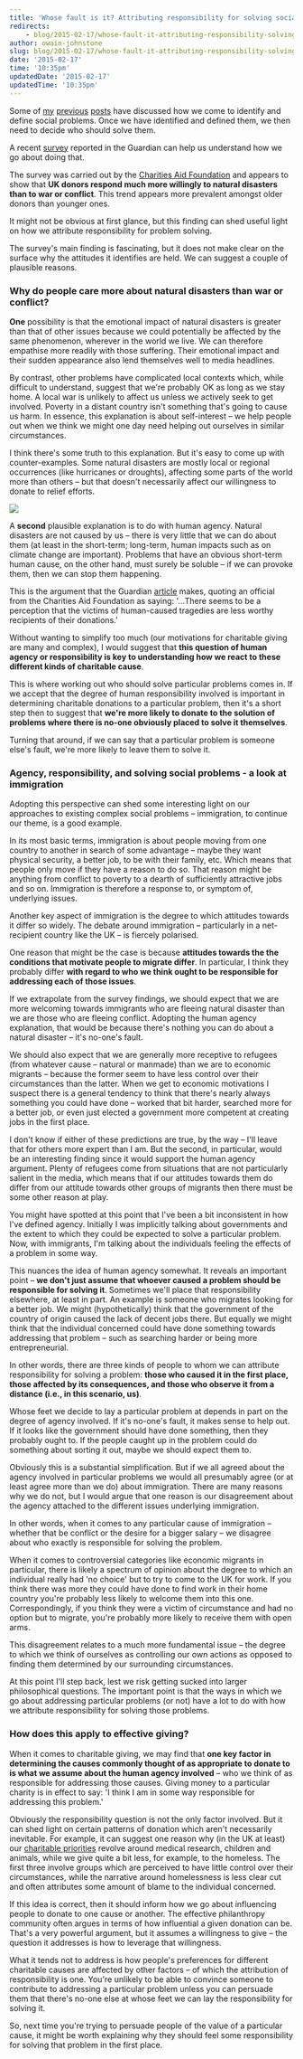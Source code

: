 ```yaml
---
title: 'Whose fault is it? Attributing responsibility for solving social problems'
redirects:
    - blog/2015-02-17/whose-fault-it-attributing-responsibility-solving-social-problems-0
author: owain-johnstone
slug: blog/2015-02-17/whose-fault-it-attributing-responsibility-solving-social-problems-0
date: '2015-02-17'
time: '10:35pm'
updatedDate: '2015-02-17'
updatedTime: '10:35pm'
---
```

Some of [my](https://www.givingwhatwecan.org/blog/2015-01-12/why-community-matters-in-thinking-about-social-problems) [previous](https://www.givingwhatwecan.org/blog/2014-12-16/use-and-interpretation-evidence) [posts](https://www.givingwhatwecan.org/blog/2014-11-18/problems-are-in-eye-beholder) have discussed how we come to identify and define social problems. Once we have identified and defined them, we then need to decide who should solve them.

A recent [survey](http://www.theguardian.com/money/2014/dec/21/charity-giving-brits-natural-disasters-war) reported in the Guardian can help us understand how we go about doing that.

The survey was carried out by the [Charities Aid Foundation](https://www.cafonline.org/) and appears to show that **UK donors respond much more willingly to natural disasters than to war or conflict**. This trend appears more prevalent amongst older donors than younger ones.

It might not be obvious at first glance, but this finding can shed useful light on how we attribute responsibility for problem solving.

The survey's main finding is fascinating, but it does not make clear on the surface why the attitudes it identifies are held. We can suggest a couple of plausible reasons.

### Why do people care more about natural disasters than war or conflict?

**One** possibility is that the emotional impact of natural disasters is greater than that of other issues because we could potentially be affected by the same phenomenon, wherever in the world we live. We can therefore empathise more readily with those suffering. Their emotional impact and their sudden appearance also lend themselves well to media headlines.

By contrast, other problems have complicated local contexts which, while difficult to understand, suggest that we're probably OK as long as we stay home. A local war is unlikely to affect us unless we actively seek to get involved. Poverty in a distant country isn't something that's going to cause us harm. In essence, this explanation is about self-interest – we help people out when we think we might one day need helping out ourselves in similar circumstances.

I think there's some truth to this explanation. But it's easy to come up with counter-examples. Some natural disasters are mostly local or regional occurrences (like hurricanes or droughts), affecting some parts of the world more than others – but that doesn't necessarily affect our willingness to donate to relief efforts.

![](/images/uploads/responsibility.jpg)

A **second** plausible explanation is to do with human agency. Natural disasters are not caused by us – there is very little that we can do about them (at least in the short-term; long-term, human impacts such as on climate change are important). Problems that have an obvious short-term human cause, on the other hand, must surely be soluble – if we can provoke them, then we can stop them happening.

This is the argument that the Guardian [article](http://www.theguardian.com/money/2014/dec/21/charity-giving-brits-natural-disasters-war) makes, quoting an official from the Charities Aid Foundation as saying: '...There seems to be a perception that the victims of human-caused tragedies are less worthy recipients of their donations.'

Without wanting to simplify too much (our motivations for charitable giving are many and complex), I would suggest that **this question of human agency or responsibility is key to understanding how we react to these different kinds of charitable cause**.

This is where working out who should solve particular problems comes in. If we accept that the degree of human responsibility involved is important in determining charitable donations to a particular problem, then it's a short step then to suggest that **we're more likely to donate to the solution of problems where there is no-one obviously placed to solve it themselves**.

Turning that around, if we can say that a particular problem is someone else's fault, we're more likely to leave them to solve it.

### Agency, responsibility, and solving social problems - a look at immigration

Adopting this perspective can shed some interesting light on our approaches to existing complex social problems – immigration, to continue our theme, is a good example.

In its most basic terms, immigration is about people moving from one country to another in search of some advantage – maybe they want physical security, a better job, to be with their family, etc. Which means that people only move if they have a reason to do so. That reason might be anything from conflict to poverty to a dearth of sufficiently attractive jobs and so on. Immigration is therefore a response to, or symptom of, underlying issues.

Another key aspect of immigration is the degree to which attitudes towards it differ so widely. The debate around immigration – particularly in a net-recipient country like the UK – is fiercely polarised.

One reason that might be the case is because **attitudes towards the the conditions that motivate people to migrate differ**. In particular, I think they probably differ **with regard to who we think ought to be responsible for addressing each of those issues**.

If we extrapolate from the survey findings, we should expect that we are more welcoming towards immigrants who are fleeing natural disaster than we are those who are fleeing conflict. Adopting the human agency explanation, that would be because there's nothing you can do about a natural disaster – it's no-one's fault.

We should also expect that we are generally more receptive to refugees (from whatever cause – natural or manmade) than we are to economic migrants – because the former seem to have less control over their circumstances than the latter. When we get to economic motivations I suspect there is a general tendency to think that there's nearly always something you could have done – worked that bit harder, searched more for a better job, or even just elected a government more competent at creating jobs in the first place.

I don't know if either of these predictions are true, by the way – I'll leave that for others more expert than I am. But the second, in particular, would be an interesting finding since it would support the human agency argument. Plenty of refugees come from situations that are not particularly salient in the media, which means that if our attitudes towards them do differ from our attitude towards other groups of migrants then there must be some other reason at play.

You might have spotted at this point that I've been a bit inconsistent in how I've defined agency. Initially I was implicitly talking about governments and the extent to which they could be expected to solve a particular problem. Now, with immigrants, I'm talking about the individuals feeling the effects of a problem in some way.

This nuances the idea of human agency somewhat. It reveals an important point – **we don't just assume that whoever caused a problem should be responsible for solving it**. Sometimes we'll place that responsibility elsewhere, at least in part. An example is someone who migrates looking for a better job. We might (hypothetically) think that the government of the country of origin caused the lack of decent jobs there. But equally we might think that the individual concerned could have done something towards addressing that problem – such as searching harder or being more entrepreneurial.

In other words, there are three kinds of people to whom we can attribute responsibility for solving a problem: **those who caused it in the first place, those affected by its consequences, and those who observe it from a distance (i.e., in this scenario, us)**.

Whose feet we decide to lay a particular problem at depends in part on the degree of agency involved. If it's no-one's fault, it makes sense to help out. If it looks like the government should have done something, then they probably ought to. If the people caught up in the problem could do something about sorting it out, maybe we should expect them to.

Obviously this is a substantial simplification. But if we all agreed about the agency involved in particular problems we would all presumably agree (or at least agree more than we do) about immigration. There are many reasons why we do not, but I would argue that one reason is our disagreement about the agency attached to the different issues underlying immigration.

In other words, when it comes to any particular cause of immigration – whether that be conflict or the desire for a bigger salary – we disagree about who exactly is responsible for solving the problem.

When it comes to controversial categories like economic migrants in particular, there is likely a spectrum of opinion about the degree to which an individual really had 'no choice' but to try to come to the UK for work. If you think there was more they could have done to find work in their home country you're probably less likely to welcome them into this one. Correspondingly, if you think they were a victim of circumstance and had no option but to migrate, you're probably more likely to receive them with open arms.

This disagreement relates to a much more fundamental issue – the degree to which we think of ourselves as controlling our own actions as opposed to finding them determined by our surrounding circumstances.

At this point I'll step back, lest we risk getting sucked into larger philosophical questions. The important point is that the ways in which we go about addressing particular problems (or not) have a lot to do with how we attribute responsibility for solving those problems.

### How does this apply to effective giving?

When it comes to charitable giving, we may find that **one key factor in determining the causes commonly thought of as appropriate to donate to is what we assume about the human agency involved** – who we think of as responsible for addressing those causes. Giving money to a particular charity is in effect to say: 'I think I am in some way responsible for addressing this problem.'

Obviously the responsibility question is not the only factor involved. But it can shed light on certain patterns of donation which aren't necessarily inevitable. For example, it can suggest one reason why (in the UK at least) our [charitable priorities](https://www.cafonline.org/publications/2014-publications/uk-giving-2013.aspx) revolve around medical research, children and animals, while we give quite a bit less, for example, to the homeless. The first three involve groups which are perceived to have little control over their circumstances, while the narrative around homelessness is less clear cut and often attributes some amount of blame to the individual concerned.

If this idea is correct, then it should inform how we go about influencing people to donate to one cause or another. The effective philanthropy community often argues in terms of how influential a given donation can be. That's a very powerful argument, but it assumes a willingness to give – the question it addresses is how to leverage that willingness.

What it tends not to address is how people's preferences for different charitable causes are affected by other factors – of which the attribution of responsibility is one. You're unlikely to be able to convince someone to contribute to addressing a particular problem unless you can persuade them that there's no-one else at whose feet we can lay the responsibility for solving it.

So, next time you're trying to persuade people of the value of a particular cause, it might be worth explaining why they should feel some responsibility for solving that problem in the first place.